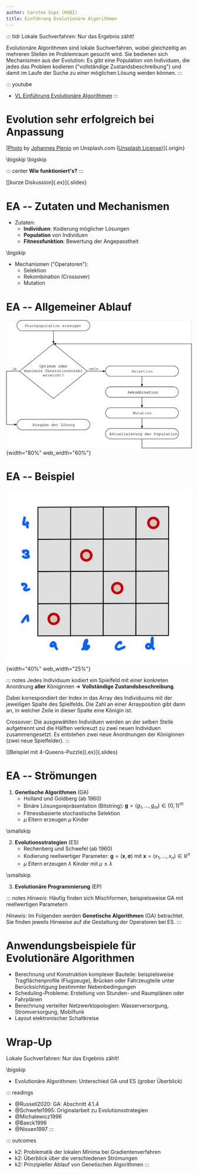 ```yaml
---
author: Carsten Gips (HSBI)
title: Einführung Evolutionäre Algorithmen
---
```


::: tldr
Lokale Suchverfahren: Nur das Ergebnis zählt!

Evolutionäre Algorithmen sind lokale Suchverfahren, wobei gleichzeitig an mehreren
Stellen im Problemraum gesucht wird. Sie bedienen sich Mechanismen aus der
Evolution: Es gibt eine Population von Individuen, die jedes das Problem kodieren
("vollständige Zustandsbeschreibung") und damit im Laufe der Suche zu einer
möglichen Lösung werden können.
:::

::: youtube
-   [VL Einführung Evolutionäre Algorithmen](https://youtu.be/pKdKcPLI7V4)
:::

# Evolution sehr erfolgreich bei Anpassung

<!-- TODO
![](https://images.unsplash.com/flagged/photo-1552863473-6e5ffe5e052f?fm=png&crop=entropy&cs=tinysrgb){width="60%"}
-->

[[Photo](https://unsplash.com/photos/aWDgqexSxA0) by [Johannes
Plenio](https://unsplash.com/@jplenio) on Unsplash.com ([Unsplash
License](https://unsplash.com/license))]{.origin}

\bigskip
\bigskip

::: center
**Wie funktioniert's?**
:::

[[kurze Diskussion]{.ex}]{.slides}

# EA -- Zutaten und Mechanismen

-   Zutaten:
    -   **Individuen**: Kodierung möglicher Lösungen
    -   **Population** von Individuen
    -   **Fitnessfunktion**: Bewertung der Angepasstheit

\bigskip

-   Mechanismen ("Operatoren"):
    -   Selektion
    -   Rekombination (Crossover)
    -   Mutation

# EA -- Allgemeiner Ablauf

![](images/ea_prinz.png){width="80%" web_width="60%"}

# EA -- Beispiel

![](images/4-queens-example.png){width="40%" web_width="25%"}

::: notes
Jedes Individuum kodiert ein Spielfeld mit einer konkreten Anordnung **aller**
Königinnen =\> **Vollständige Zustandsbeschreibung**.

Dabei korrespondiert der Index in das Array des Individuums mit der jeweiligen
Spalte des Spielfelds. Die Zahl an einer Arrayposition gibt dann an, in welcher
Zeile in dieser Spalte eine Königin ist.

Crossover: Die ausgewählten Individuen werden an der selben Stelle aufgetrennt und
die Hälften verkreuzt zu zwei neuen Individuen zusammengesetzt. Es entstehen zwei
neue Anordnungen der Königinnen (zwei neue Spielfelder).
:::

[[Beispiel mit 4-Queens-Puzzle]{.ex}]{.slides}

# EA -- Strömungen

1.  **Genetische Algorithmen** (GA)
    -   Holland und Goldberg (ab 1960)
    -   Binäre Lösungsrepräsentation (Bitstring):
        $\mathbf{g} = (g_1, \dots, g_m)\in \{ 0,1\}^m$
    -   Fitnessbasierte stochastische Selektion
    -   $\mu$ Eltern erzeugen $\mu$ Kinder

\smallskip

2.  **Evolutionsstrategien** (ES)
    -   Rechenberg und Schwefel (ab 1960)
    -   Kodierung reellwertiger Parameter:
        $\mathbf{g} = (\mathbf{x}, \mathbf{\sigma})$ mit
        $\mathbf{x} = (x_1, \dots, x_n) \in \mathbb{R}^n$
    -   $\mu$ Eltern erzeugen $\lambda$ Kinder mit $\mu \le \lambda$

\smallskip

3.  **Evolutionäre Programmierung** (EP)

::: notes
*Hinweis*: Häufig finden sich Mischformen, beispielsweise GA mit reellwertigen
Parametern

*Hinweis*: Im Folgenden werden **Genetische Algorithmen** (GA) betrachtet. Sie
finden jeweils Hinweise auf die Gestaltung der Operatoren bei ES.
:::

# Anwendungsbeispiele für Evolutionäre Algorithmen

-   Berechnung und Konstruktion komplexer Bauteile: beispielsweise
    Tragflächenprofile (Flugzeuge), Brücken oder Fahrzeugteile unter
    Berücksichtigung bestimmter Nebenbedingungen
-   Scheduling-Probleme: Erstellung von Stunden- und Raumplänen oder Fahrplänen
-   Berechnung verteilter Netzwerktopologien: Wasserversorgung, Stromversorgung,
    Mobilfunk
-   Layout elektronischer Schaltkreise

# Wrap-Up

Lokale Suchverfahren: Nur das Ergebnis zählt!

\bigskip

-   Evolutionäre Algorithmen: Unterschied GA und ES (grober Überblick)

::: readings
-   @Russell2020: GA: Abschnitt 4.1.4
-   @Schwefel1995: Originalarbeit zu Evolutionsstrategien
-   @Michalewicz1996
-   @Baeck1996
-   @Nissen1997
:::

::: outcomes
-   k2: Problematik der lokalen Minima bei Gradientenverfahren
-   k2: Überblick über die verschiedenen Strömungen
-   k2: Prinzipieller Ablauf von Genetischen Algorithmen
:::
